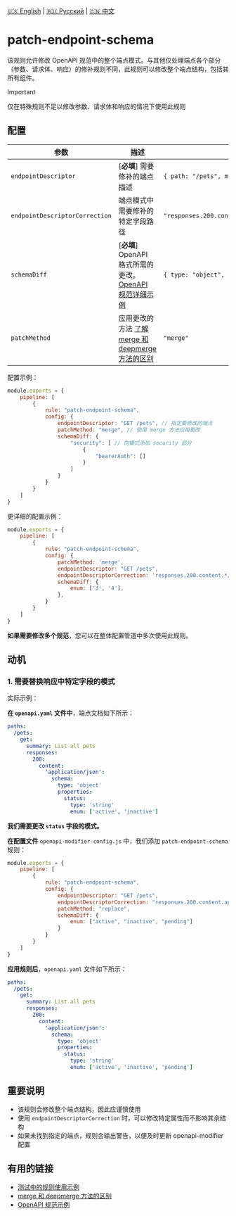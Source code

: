 [🇺🇸 English](./README.md) | [🇷🇺 Русский](./README-ru.md)  | [🇨🇳 中文](./README-zh.md)

# patch-endpoint-schema

该规则允许修改 OpenAPI 规范中的整个端点模式。与其他仅处理端点各个部分（参数、请求体、响应）的修补规则不同，此规则可以修改整个端点结构，包括其所有组件。

> [!IMPORTANT]  
> 仅在特殊规则不足以修改参数、请求体和响应的情况下使用此规则

## 配置

| 参数                           | 描述                                                   | 示例    | 类型       | 默认值         |
|--------------------------------|--------------------------------------------------------|---------|------------|---------------|
| `endpointDescriptor`           | [**必填**] 需要修补的端点描述                          | `{ path: "/pets", method: "get" }` | `{ path: string, method: string }` | -             |
| `endpointDescriptorCorrection` | 端点模式中需要修补的特定字段路径                       | `"responses.200.content.application/json.schema"` | `string` | -             |
| `schemaDiff`                   | [**必填**] OpenAPI 格式所需的更改。[OpenAPI 规范详细示例](../../../docs/schema-diff-zh.md)              | `{ type: "object", properties: { ... } }` | `OpenAPISchema` | -             |
| `patchMethod`                  | 应用更改的方法 [了解 merge 和 deepmerge 方法的区别](../../../docs/merge-vs-deepmerge-zh.md)                                                                        | `"merge"` | `"merge" \ "deepmerge"` | `"merge"` |

配置示例：

```js
module.exports = {
    pipeline: [
        {
            rule: "patch-endpoint-schema",
            config: {
                endpointDescriptor: "GET /pets", // 指定要修改的端点
                patchMethod: "merge", // 使用 merge 方法应用更改
                schemaDiff: {
                    "security": [ // 向模式添加 security 部分
                        {
                            "bearerAuth": []
                        }
                    ]
                }
            }
        }
    ]
}
```

更详细的配置示例：

```js
module.exports = {
    pipeline: [
        {
            rule: "patch-endpoint-schema",
            config: {
                patchMethod: 'merge',
                endpointDescriptor: "GET /pets",
                endpointDescriptorCorrection: 'responses.200.content.*/*.schema',
                schemaDiff: {
                    enum: ['3', '4'],
                },
            }
        }
    ]
} 
```

**如果需要修改多个规范**，您可以在整体配置管道中多次使用此规则。

## 动机

<a name="custom_anchor_motivation_1"></a>
### 1. 需要替换响应中特定字段的模式

实际示例：

**在 `openapi.yaml` 文件中**，端点文档如下所示：

```yaml
paths:
  /pets:
    get:
      summary: List all pets
      responses:
        200:
          content:
            'application/json':
              schema:
                type: 'object'
                properties:
                  status:
                    type: 'string'
                    enum: ['active', 'inactive']
```

**我们需要更改 `status` 字段的模式。**

**在配置文件** `openapi-modifier-config.js` 中，我们添加 `patch-endpoint-schema` 规则：

```js
module.exports = {
    pipeline: [
        {
            rule: "patch-endpoint-schema",
            config: {
                endpointDescriptor: "GET /pets",
                endpointDescriptorCorrection: "responses.200.content.application/json.schema.properties.status",
                patchMethod: "replace",
                schemaDiff: {
                    enum: ["active", "inactive", "pending"]
                }
            }
        }
    ]
}
```

**应用规则后**，`openapi.yaml` 文件如下所示：

```yaml
paths:
  /pets:
    get:
      summary: List all pets
      responses:
        200:
          content:
            'application/json':
              schema:
                type: 'object'
                properties:
                  status:
                    type: 'string'
                    enum: ['active', 'inactive', 'pending']
```

## 重要说明

- 该规则会修改整个端点结构，因此应谨慎使用
- 使用 `endpointDescriptorCorrection` 时，可以修改特定属性而不影响其余结构
- 如果未找到指定的端点，规则会输出警告，以便及时更新 openapi-modifier 配置

## 有用的链接

- [测试中的规则使用示例](./index.test.ts)  
- [merge 和 deepmerge 方法的区别](../../../docs/merge-vs-deepmerge-zh.md)
- [OpenAPI 规范示例](../../../docs/schema-diff-zh.md) 